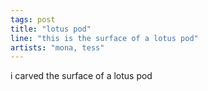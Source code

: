```yaml
---
tags: post
title: "lotus pod"
line: "this is the surface of a lotus pod"
artists: "mona, tess"
---
```


i carved the surface of a lotus pod
